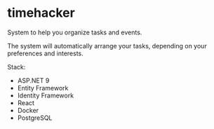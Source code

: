 # timehacker
System to help you organize tasks and events.

The system will automatically arrange your tasks, depending on your preferences and interests.

Stack:
- ASP.NET 9
- Entity Framework
- Identity Framework
- React
- Docker
- PostgreSQL

